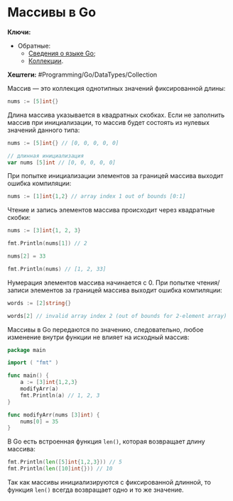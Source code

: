 
# Массивы в Go

**Ключи:**
- Обратные:
	- [Сведения о языке Go](GO);
	- [Коллекции](Go-collection-types).

**Хештеги:** #Programming/Go/DataTypes/Collection

Массив — это коллекция однотипных значений фиксированной длины:

```go
nums := [5]int{}
```

Длина массива указывается в квадратных скобках. Если не заполнить массив при инициализации, то массив будет состоять из нулевых значений данного типа:

```go
nums := [5]int{} // [0, 0, 0, 0, 0]

// длинная инициализация
var nums [5]int // [0, 0, 0, 0, 0]
```

При попытке инициализации элементов за границей массива выходит ошибка компиляции:

```go
nums := [1]int{1,2} // array index 1 out of bounds [0:1]
```

Чтение и запись элементов массива происходит через квадратные скобки:

```go
nums := [3]int{1, 2, 3}

fmt.Println(nums[1]) // 2

nums[2] = 33

fmt.Println(nums) // [1, 2, 33]
```

Нумерация элементов массива начинается с 0. При попытке чтения/записи элементов за границей массива выходит ошибка компиляции:

```go
words := [2]string{}

words[2] // invalid array index 2 (out of bounds for 2-element array)
```

Массивы в Go передаются по значению, следовательно, любое изменение внутри функции не влияет на исходный массив:

```go
package main

import ( "fmt" )

func main() {
	a := [3]int{1,2,3}
	modifyArr(a)
	fmt.Println(a) // 1, 2, 3 
}

func modifyArr(nums [3]int) {
	nums[0] = 35
}
```

В Go есть встроенная функция `len()`, которая возвращает длину массива:

```go
fmt.Println(len([5]int{1,2,3})) // 5
fmt.Println(len([10]int{})) // 10
```

Так как массивы инициализируются с фиксированной длинной, то функция `len()` всегда возвращает одно и то же значение.

